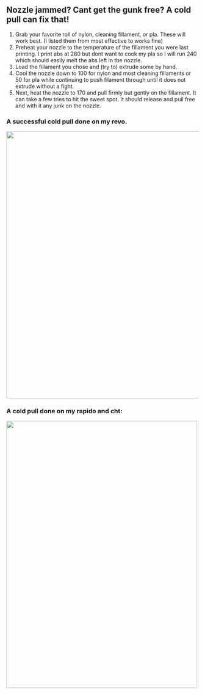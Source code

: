 
## Nozzle jammed? Cant get the gunk free? A cold pull can fix that!

1. Grab your favorite roll of nylon, cleaning fillament, or pla. These will work best. (I listed them from most effective to works fine)
2. Preheat your nozzle to the temperature of the fillament you were last printing. I print abs at 280 but dont want to cook my pla so I will run 240 which should easily melt the abs left in the nozzle.
3. Load the fillament you chose and (try to) extrude some by hand.
5. Cool the nozzle down to 100 for nylon and most cleaning fillaments or 50 for pla while continuing to push filament through until it does not extrude without a fight.
6. Next, heat the nozzle to 170 and pull firmly but gently on the fillament. It can take a few tries to hit the sweet spot. It should release and pull free and with it any junk on the nozzle.


### A successful cold pull done on my revo.
<img src="https://github.com/BlakesMakes/Voron-things/blob/main/Miscellaneous%20Guides/How%20to%20properly%20execute%20a%20cold%20pull/picture.jpg" data-canonical-width="500" height="700" />

### A cold pull done on my rapido and cht:
<img src="https://github.com/BlakesMakes/Voron-Things/blob/main/Miscellaneous%20Guides/How%20to%20properly%20execute%20a%20cold%20pull/CHT_cold_pull.jpg" data-canonical- width="500" height="700" />
